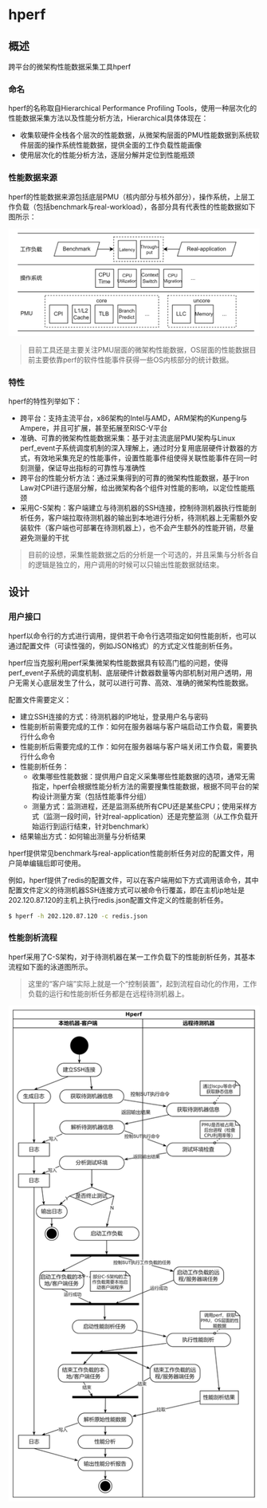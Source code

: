 # hperf

## 概述

跨平台的微架构性能数据采集工具hperf

### 命名

hperf的名称取自Hierarchical Performance Profiling Tools，使用一种层次化的性能数据采集方法以及性能分析方法，Hierarchical具体体现在：

- 收集软硬件全栈各个层次的性能数据，从微架构层面的PMU性能数据到系统软件层面的操作系统性能数据，提供全面的工作负载性能画像
- 使用层次化的性能分析方法，逐层分解并定位到性能瓶颈

### 性能数据来源

hperf的性能数据来源包括底层PMU（核内部分与核外部分），操作系统，上层工作负载（包括benchmark与real-workload），各部分具有代表性的性能数据如下图所示：

![性能数据来源](./img/perf_data_source.png "性能数据来源")

> 目前工具还是主要关注PMU层面的微架构性能数据，OS层面的性能数据目前主要依靠perf的软件性能事件获得一些OS内核部分的统计数据。

### 特性

hperf的特性列举如下：

- 跨平台：支持主流平台，x86架构的Intel与AMD，ARM架构的Kunpeng与Ampere，并且可扩展，甚至拓展至RISC-V平台
- 准确、可靠的微架构性能数据采集：基于对主流底层PMU架构与Linux perf_event子系统调度机制的深入理解上，通过时分复用底层硬件计数器的方式，有效地采集充足的性能事件，设置性能事件组使得关联性能事件在同一时刻测量，保证导出指标的可靠性与准确性
- 跨平台的性能分析方法：通过采集得到的可靠的微架构性能数据，基于Iron Law对CPI进行逐层分解，给出微架构各个组件对性能的影响，以定位性能瓶颈
- 采用C-S架构：客户端建立与待测机器的SSH连接，控制待测机器执行性能剖析任务，客户端拉取待测机器的输出到本地进行分析，待测机器上无需额外安装软件（客户端也可部署在待测机器上），也不会产生额外的性能开销，尽量避免测量的干扰

> 目前的设想，采集性能数据之后的分析是一个可选的，并且采集与分析各自的逻辑是独立的，用户调用的时候可以只输出性能数据就结束。

## 设计

### 用户接口

hperf以命令行的方式进行调用，提供若干命令行选项指定如何性能剖析，也可以通过配置文件（可读性强的，例如JSON格式）的方式定义性能剖析任务。

hperf应当克服利用perf采集微架构性能数据具有较高门槛的问题，使得perf_event子系统的调度机制、底层硬件计数器数量等内部机制对用户透明，用户无需关心底层发生了什么，就可以进行可靠、高效、准确的微架构性能数据。

配置文件需要定义：

- 建立SSH连接的方式：待测机器的IP地址，登录用户名与密码
- 性能剖析前需要完成的工作：如何在服务器端与客户端启动工作负载，需要执行什么命令
- 性能剖析后需要完成的工作：如何在服务器端与客户端关闭工作负载，需要执行什么命令
- 性能剖析任务：
  - 收集哪些性能数据：提供用户自定义采集哪些性能数据的选项，通常无需指定，hperf会根据性能分析方法的需要搜集性能数据，根据不同平台的架构设计测量方案（包括性能事件分组）
  - 测量方式：监测进程，还是监测系统所有CPU还是某些CPU；使用采样方式（监测一段时间，针对real-application）还是完整监测（从工作负载开始运行到运行结束，针对benchmark）
- 结果输出方式：如何输出测量与分析结果

hperf提供常见benchmark与real-application性能剖析任务对应的配置文件，用户简单编辑后即可使用。

例如，hperf提供了redis的配置文件，可以在客户端用如下方式调用该命令，其中配置文件定义的待测机器SSH连接方式可以被命令行覆盖，即在主机ip地址是202.120.87.120的主机上执行redis.json配置文件定义的性能剖析任务。

```bash
$ hperf -h 202.120.87.120 -c redis.json
```

### 性能剖析流程

hperf采用了C-S架构，对于待测机器在某一工作负载下的性能剖析任务，其基本流程如下面的泳道图所示。

> 这里的“客户端”实际上就是一个“控制装置”，起到流程自动化的作用，工作负载的运行和性能剖析任务都是在远程待测机器上。

![性能剖析流程](./img/measurement_flowchart.png "性能剖析流程")

